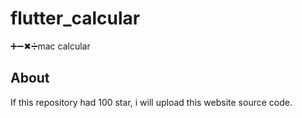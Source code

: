 # flutter_calcular
➕➖✖➗mac calcular

## About

If this repository had 100 star, i will upload this website source code.
